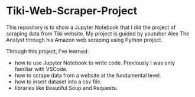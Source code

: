 # Tiki-Web-Scraper-Project
This repository is to show a Jupyter Notebook that I did the project of scraping data from Tiki website. My project is guided by youtuber Alex The Analyst through his Amazon web scraping using Python project.

Through this project, I've learned:
- how to use Jupyter Notebook to write code. Previously I was only familiar with VSCode.
- how to scrape data from a website at the fundamental level.
- how to insert dataset into a csv file.
- libraries like Beautiful Soup and Requests.

